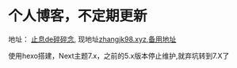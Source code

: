 # 个人博客，不定期更新

地址： [止息de碎碎念](https://archaeoraptor.github.io/), 现地址[zhangjk98.xyz](https://zhangjk98.xyz/),[备用地址](https://archaeoraptor.netlify.com/)

使用hexo搭建，Next主题7.x，之前的5.x版本停止维护,就弃坑转到7.X了
